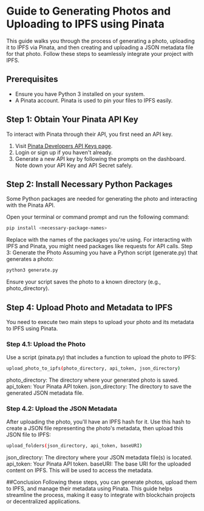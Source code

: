  # Guide to Generating Photos and Uploading to IPFS using Pinata

This guide walks you through the process of generating a photo, uploading it to IPFS via Pinata, and then creating and uploading a JSON metadata file for that photo. Follow these steps to seamlessly integrate your project with IPFS.

## Prerequisites

- Ensure you have Python 3 installed on your system.
- A Pinata account. Pinata is used to pin your files to IPFS easily.

## Step 1: Obtain Your Pinata API Key

To interact with Pinata through their API, you first need an API key.

1. Visit [Pinata Developers API Keys page](https://app.pinata.cloud/developers/api-keys).
2. Login or sign up if you haven't already.
3. Generate a new API key by following the prompts on the dashboard. Note down your API Key and API Secret safely.

## Step 2: Install Necessary Python Packages

Some Python packages are needed for generating the photo and interacting with the Pinata API.

Open your terminal or command prompt and run the following command:

```bash
pip install <necessary-package-names>
```
Replace <necessary-package-names> with the names of the packages you're using. For interacting with IPFS and Pinata, you might need packages like requests for API calls.
Step 3: Generate the Photo
Assuming you have a Python script (generate.py) that generates a photo:

```bash
python3 generate.py
```
Ensure your script saves the photo to a known directory (e.g., photo_directory).

## Step 4: Upload Photo and Metadata to IPFS
You need to execute two main steps to upload your photo and its metadata to IPFS using Pinata.

### Step 4.1: Upload the Photo
Use a script (pinata.py) that includes a function to upload the photo to IPFS:

```bash
upload_photo_to_ipfs(photo_directory, api_token, json_directory)
```
photo_directory: The directory where your generated photo is saved.
api_token: Your Pinata API token.
json_directory: The directory to save the generated JSON metadata file.
### Step 4.2: Upload the JSON Metadata
After uploading the photo, you'll have an IPFS hash for it. Use this hash to create a JSON file representing the photo's metadata, then upload this JSON file to IPFS:

```bash
upload_folders(json_directory, api_token, baseURI)
```
json_directory: The directory where your JSON metadata file(s) is located.
api_token: Your Pinata API token.
baseURI: The base URI for the uploaded content on IPFS. This will be used to access the metadata.

##Conclusion
Following these steps, you can generate photos, upload them to IPFS, and manage their metadata using Pinata. This guide helps streamline the process, making it easy to integrate with blockchain projects or decentralized applications.

